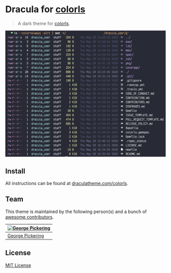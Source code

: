 # Dracula for [colorls](https://github.com/athityakumar/colorls)

> A dark theme for [colorls](https://github.com/athityakumar/colorls).

![Screenshot](./screenshot.png)

## Install

All instructions can be found at [draculatheme.com/colorls](https://draculatheme.com/colorls).

## Team

This theme is maintained by the following person(s) and a bunch of [awesome contributors](https://github.com/dracula/template/graphs/contributors).

| [![George Pickering](https://avatars1.githubusercontent.com/u/9803299?v=4)](https://github.com/bigpick) |
| --- |
| [George Pickering](https://github.com/bigpick) |

## License

[MIT License](./LICENSE)
